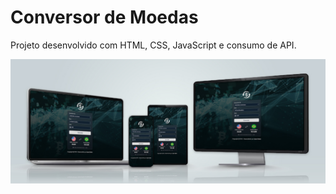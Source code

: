 # Conversor de Moedas

Projeto desenvolvido com HTML, CSS, JavaScript e consumo de API.
<br>

<img src="./assets/mockup.jpg">
